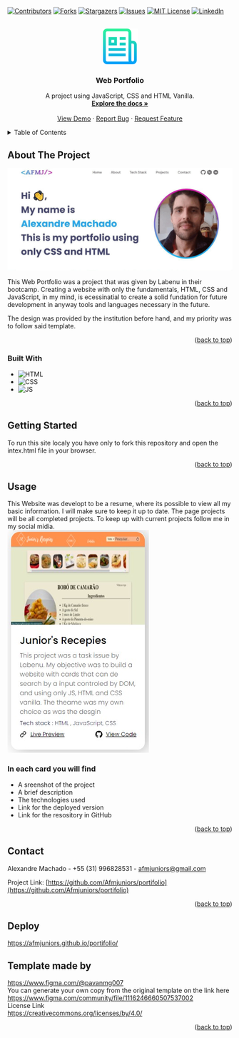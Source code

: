 
<a name="readme-top"></a>


[![Contributors][contributors-shield]][contributors-url]
[![Forks][forks-shield]][forks-url]
[![Stargazers][stars-shield]][stars-url]
[![Issues][issues-shield]][issues-url]
[![MIT License][license-shield]][license-url]
[![LinkedIn][linkedin-shield]][linkedin-url]


<!-- PROJECT LOGO -->
<br />
<div align="center">
  <a href="https://github.com/Afmjuniors/portifolio">
    <img src="readme-image/logo-doc.png" alt="Logo" width="80" height="80">
  </a>

<h3 align="center">Web Portfolio</h3>

  <p align="center">
    A project using JavaScript, CSS and HTML Vanilla.
    <br />
    <a href="https://github.com/Afmjuniors/portifolio"><strong>Explore the docs »</strong></a>
    <br />
    <br />
    <a href="https://afmjuniors.github.io/portifolio/">View Demo</a>
    ·
    <a href="https://github.com/Afmjuniors/portifolio/issues">Report Bug</a>
    ·
    <a href="https://github.com/Afmjuniors/portifolio/issues">Request Feature</a>
  </p>
</div>



<!-- TABLE OF CONTENTS -->
<details>
  <summary>Table of Contents</summary>
  <ol>
    <li>
      <a href="#about-the-project">About The Project</a>
      <ul>
        <li><a href="#built-with">Built With</a></li>
      </ul>
    </li>
    <li>
      <a href="#getting-started">Getting Started</a>
    </li>
    <li><a href="#usage">Usage</a></li>
    <li><a href="#contact">Contact</a></li>
    <li><a href="#acknowledgments">Template Design</a></li>
  </ol>
</details>



<!-- ABOUT THE PROJECT -->
## About The Project

![Product Name Screen Shot][product-screenshot]

This Web Portfolio was a project that was given by Labenu in their bootcamp.
Creating a website with only the fundamentals, HTML, CSS and JavaScript, in my mind, is ecessinatial to create a solid fundation for future development in anyway tools and languages necessary in the future.


The design was provided by the institution before hand, and my priority was to follow said template.

<p align="right">(<a href="#readme-top">back to top</a>)</p>



### Built With

* ![HTML][html-badge]
* ![CSS][css-badge]
* ![JS][js-badge]
<p align="right">(<a href="#readme-top">back to top</a>)</p>



<!-- GETTING STARTED -->
## Getting Started

To run this site localy you have only to fork this repository and open the intex.html file in your browser.



<p align="right">(<a href="#readme-top">back to top</a>)</p>



<!-- USAGE EXAMPLES -->
## Usage

This Website was developt to be a resume, where its possible to view all my basic information.
I will make sure to keep it up to date.
The page projects will be all completed projects. To keep up with current projects follow me in my social midia.<br>
<img src="readme-image/card-project.jpg"><br>
### In each card you will find
* A sreenshot of the project
* A brief description
* The technologies used
* Link for the deployed version
* Link for the resository in GitHub


<p align="right">(<a href="#readme-top">back to top</a>)</p>


<!-- CONTACT -->
## Contact

Alexandre Machado - +55 (31) 996828531 - afmjuniors@gmail.com

Project Link: [https://github.com/Afmjuniors/portifolio](https://github.com/Afmjuniors/portifolio)

<p align="right">(<a href="#readme-top">back to top</a>)</p>



## Deploy
https://afmjuniors.github.io/portifolio/

## Template made by<br>
https://www.figma.com/@pavanmg007<br>
You can generate your own copy from the original template on the link here<br>
https://www.figma.com/community/file/1116246660507537002<br>
License Link<br>
https://creativecommons.org/licenses/by/4.0/<br>

<p align="right">(<a href="#readme-top">back to top</a>)</p>



<!-- MARKDOWN LINKS & IMAGES -->
<!-- https://www.markdownguide.org/basic-syntax/#reference-style-links -->
[contributors-shield]: https://img.shields.io/github/contributors/Afmjuniors/portifolio.svg?style=for-the-badge
[contributors-url]: https://github.com/Afmjuniors/portifolio/graphs/contributors
[forks-shield]: https://img.shields.io/github/forks/Afmjuniors/portifolio.svg?style=for-the-badge
[forks-url]: https://github.com/Afmjuniors/portifolio/network/members
[stars-shield]: https://img.shields.io/github/stars/Afmjuniors/portifolio.svg?style=for-the-badge
[stars-url]: https://github.com/Afmjuniors/portifolio/stargazers
[issues-shield]: https://img.shields.io/github/issues/Afmjuniors/portifolio.svg?style=for-the-badge
[issues-url]: https://github.com/Afmjuniors/portifolio/issues
[license-shield]: https://img.shields.io/github/license/Afmjuniors/portifolio.svg?style=for-the-badge
[license-url]: https://github.com/Afmjuniors/portifolio/blob/master/LICENSE.txt
[linkedin-shield]: https://img.shields.io/badge/-LinkedIn-black.svg?style=for-the-badge&logo=linkedin&colorB=555
[linkedin-url]: https://linkedin.com/in/alexandre-machado-55112a248
[product-screenshot]: readme-image/screenshot.gif
[Next.js]: https://img.shields.io/badge/next.js-000000?style=for-the-badge&logo=nextdotjs&logoColor=white
[Next-url]: https://nextjs.org/
[React.js]: https://img.shields.io/badge/React-20232A?style=for-the-badge&logo=react&logoColor=61DAFB
[React-url]: https://reactjs.org/
[Vue.js]: https://img.shields.io/badge/Vue.js-35495E?style=for-the-badge&logo=vuedotjs&logoColor=4FC08D
[Vue-url]: https://vuejs.org/
[Angular.io]: https://img.shields.io/badge/Angular-DD0031?style=for-the-badge&logo=angular&logoColor=white
[Angular-url]: https://angular.io/
[Svelte.dev]: https://img.shields.io/badge/Svelte-4A4A55?style=for-the-badge&logo=svelte&logoColor=FF3E00
[Svelte-url]: https://svelte.dev/
[Laravel.com]: https://img.shields.io/badge/Laravel-FF2D20?style=for-the-badge&logo=laravel&logoColor=white
[Laravel-url]: https://laravel.com
[Bootstrap.com]: https://img.shields.io/badge/Bootstrap-563D7C?style=for-the-badge&logo=bootstrap&logoColor=white
[Bootstrap-url]: https://getbootstrap.com
[JQuery.com]: https://img.shields.io/badge/jQuery-0769AD?style=for-the-badge&logo=jquery&logoColor=white
[JQuery-url]: https://jquery.com 
[html-badge]: https://img.shields.io/badge/HTML-239120?style=for-the-badge&logo=html5&logoColor=white
[css-badge]: https://img.shields.io/badge/CSS-239120?&style=for-the-badge&logo=css3&logoColor=white
[js-badge]: https://img.shields.io/badge/JavaScript-F7DF1E?style=for-the-badge&logo=javascript&logoColor=black